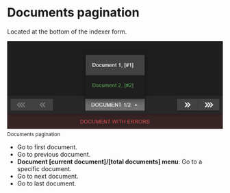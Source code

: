 
# Documents pagination

Located at the bottom of the indexer form.

![Documents pagination](./../../../../../images/documentation/chronolite/indexer/paginator.PNG)  
<small class="img_caption">Documents pagination</small>

* <i class="mdi mdi-chevron-triple-left"></i> Go to first document.
* <i class="mdi mdi-chevron-double-left"></i> Go to previous document.
* **Document [current document]/[total documents] menu**: Go to a specific document.
* <i class="mdi mdi-chevron-double-right"></i> Go to next document.
* <i class="mdi mdi-chevron-triple-right"></i> Go to last document.